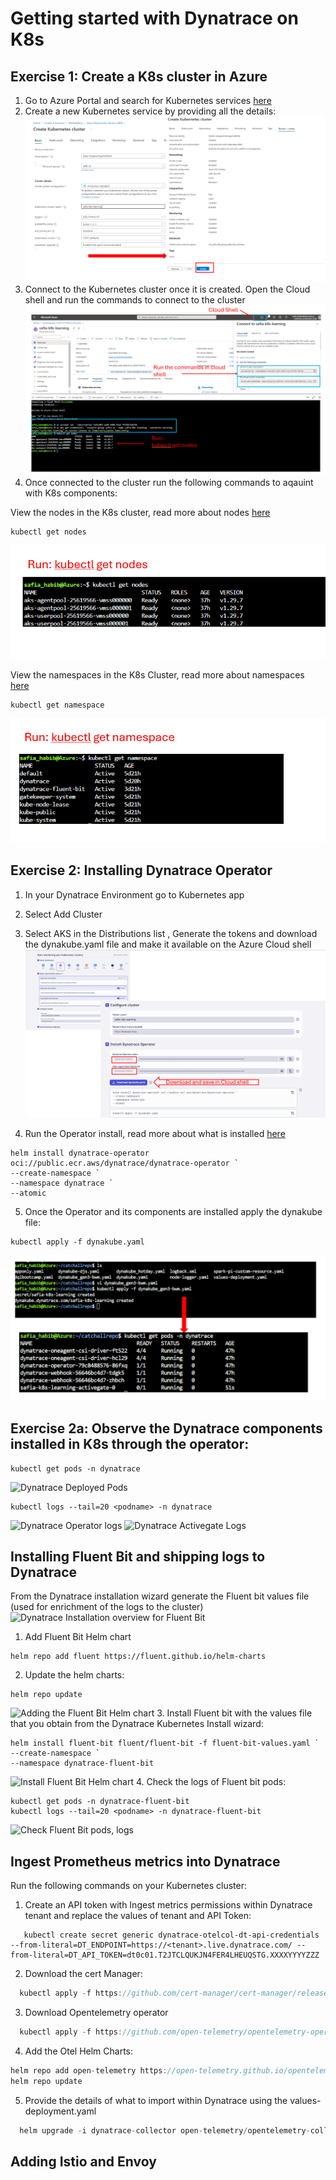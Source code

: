 # Getting started with Dynatrace on K8s

## Exercise 1: Create a K8s cluster in Azure
1. Go to Azure Portal and search for Kubernetes services [here](https://portal.azure.com/#home)
2. Create a new Kubernetes service by providing all the details:
![Create-K8s-cluster](images/Create-K8s-Cluster.png)
3. Connect to the Kubernetes cluster once it is created. Open the Cloud shell and run the commands to connect to the cluster
![Connect-K8s-Cluster](images/k8sConnect-to-Cluster.png)
4. Once connected to the cluster run the following commands to aqauint with K8s components:

View the nodes in the K8s cluster, read more about nodes [here](https://kubernetes.io/docs/concepts/architecture/nodes/)
``````
kubectl get nodes
``````
![Run-get-nodes](images/Run-get-nodes.png)

View the namespaces in the K8s Cluster, read more about namespaces [here](https://kubernetes.io/docs/concepts/overview/working-with-objects/namespaces/)
``````
kubectl get namespace
``````
![Run-get-namespace](images/Run-get-namespace.png)

## Exercise 2: Installing Dynatrace Operator 
1. In your Dynatrace Environment go to Kubernetes app
2. Select Add Cluster
3. Select AKS in the Distributions list , Generate the tokens and download the dynakube.yaml file and make it available on the Azure Cloud shell
![Installing the operator](images/Ex2-Install-Operator-Commands.png)

4. Run the Operator install, read more about what is installed [here]()
``````
helm install dynatrace-operator oci://public.ecr.aws/dynatrace/dynatrace-operator `
--create-namespace `
--namespace dynatrace `
--atomic
``````

5. Once the Operator and its components are installed apply the dynakube file:
``````
kubectl apply -f dynakube.yaml
``````
![Applying Dynakube](images/Ex2-Apply-Dynakube.png)

## Exercise 2a: Observe the Dynatrace components installed in K8s through the operator: 

``````
kubectl get pods -n dynatrace
```````
![Dynatrace Deployed Pods](images/Ex2-Dynatrace-Deployed-Pods.png)

``````
kubectl logs --tail=20 <podname> -n dynatrace
``````
![Dynatrace Operator logs](images/Ex2a-Dynatrace-Operator-Logs.png)
![Dynatrace Activegate Logs](images/Ex2a-Dynatrace-ActiveGate-logs.png)

## Installing Fluent Bit and shipping logs to Dynatrace 
From the Dynatrace installation wizard generate the Fluent bit values file (used for enrichment of the logs to the cluster)
![Dynatrace Installation overview for Fluent Bit](images/Dynatrace-Install-Fluent-Bit.png)

1. Add Fluent Bit Helm chart

``````
helm repo add fluent https://fluent.github.io/helm-charts
``````

2. Update the helm charts: 

``````
helm repo update
``````
![Adding the Fluent Bit Helm chart](images/Fluent-Bit-Helm-Chart.png)
3. Install Fluent bit with the values file that you obtain from the Dynatrace Kubernetes Install wizard: 

``````
helm install fluent-bit fluent/fluent-bit -f fluent-bit-values.yaml `
--create-namespace `
--namespace dynatrace-fluent-bit
``````
![Install Fluent Bit Helm chart](images/Installing-Fluent-Bit-Helm-Chart.png)
4. Check the logs of Fluent bit pods: 

``````
kubectl get pods -n dynatrace-fluent-bit
kubectl logs --tail=20 <podname> -n dynatrace-fluent-bit
``````
![Check Fluent Bit pods, logs](images/Check-FluentBit-Pods-logs.png)

## Ingest Prometheus metrics into Dynatrace
Run the following commands on your Kubernetes cluster:

1. Create an API token with Ingest metrics permissions within Dynatrace tenant and replace the values of tenant and API Token: 

``````
   kubectl create secret generic dynatrace-otelcol-dt-api-credentials --from-literal=DT_ENDPOINT=https://<tenant>.live.dynatrace.com/ --from-literal=DT_API_TOKEN=dt0c01.T2JTCLQUKJN4FER4LHEUQSTG.XXXXYYYYZZZ
``````

2. Download the cert Manager:

```js
  kubectl apply -f https://github.com/cert-manager/cert-manager/releases/download/v1.14.4/cert-manager.yaml
```

3. Download Opentelemetry operator

```js
  kubectl apply -f https://github.com/open-telemetry/opentelemetry-operator/releases/latest/download/opentelemetry-operator.yaml
```

4. Add the Otel Helm Charts:

```js
helm repo add open-telemetry https://open-telemetry.github.io/opentelemetry-helm-charts
helm repo update
```

5. Provide the details of what to import within Dynatrace using the values-deployment.yaml

```js
  helm upgrade -i dynatrace-collector open-telemetry/opentelemetry-collector -f values-deployment.yaml
```


## Adding Istio and Envoy


